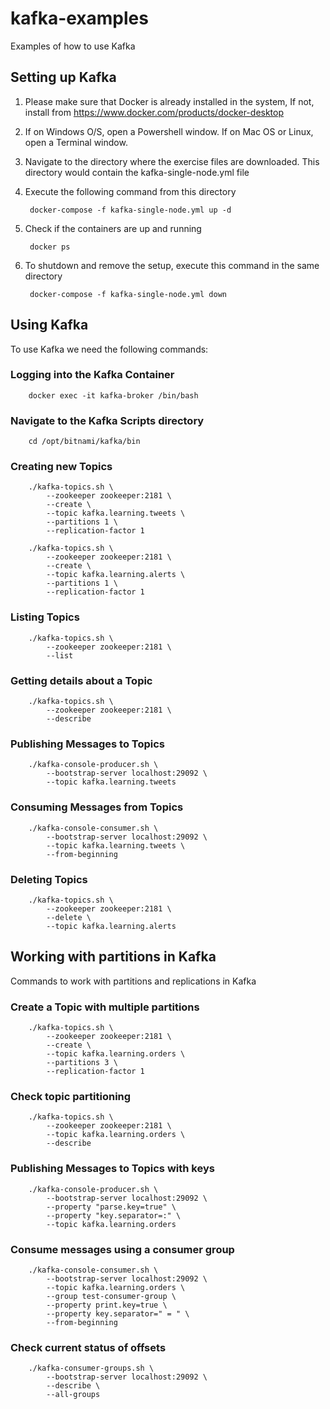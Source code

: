 # kafka-examples 

Examples of how to use Kafka

## Setting up Kafka

1. Please make sure that Docker is already installed in the system,
If not, install from https://www.docker.com/products/docker-desktop

2. If on Windows O/S, open a Powershell window.
If on Mac OS or Linux, open a Terminal window.

3. Navigate to the directory where the exercise files are downloaded.
This directory would contain the kafka-single-node.yml file

4. Execute the following command from this directory

        docker-compose -f kafka-single-node.yml up -d

5. Check if the containers are up and running

        docker ps


6. To shutdown and remove the setup, execute this command in the same directory

        docker-compose -f kafka-single-node.yml down


## Using Kafka

To use Kafka we need the following commands:

### Logging into the Kafka Container

        docker exec -it kafka-broker /bin/bash

### Navigate to the Kafka Scripts directory

        cd /opt/bitnami/kafka/bin

### Creating new Topics

        ./kafka-topics.sh \
            --zookeeper zookeeper:2181 \
            --create \
            --topic kafka.learning.tweets \
            --partitions 1 \
            --replication-factor 1

        ./kafka-topics.sh \
            --zookeeper zookeeper:2181 \
            --create \
            --topic kafka.learning.alerts \
            --partitions 1 \
            --replication-factor 1

### Listing Topics

        ./kafka-topics.sh \
            --zookeeper zookeeper:2181 \
            --list

### Getting details about a Topic

        ./kafka-topics.sh \
            --zookeeper zookeeper:2181 \
            --describe


### Publishing Messages to Topics

        ./kafka-console-producer.sh \
            --bootstrap-server localhost:29092 \
            --topic kafka.learning.tweets

### Consuming Messages from Topics

        ./kafka-console-consumer.sh \
            --bootstrap-server localhost:29092 \
            --topic kafka.learning.tweets \
            --from-beginning

### Deleting Topics

        ./kafka-topics.sh \
            --zookeeper zookeeper:2181 \
            --delete \
            --topic kafka.learning.alerts

## Working with partitions in Kafka

Commands to work with partitions and replications in Kafka 

### Create a Topic with multiple partitions

        ./kafka-topics.sh \
            --zookeeper zookeeper:2181 \
            --create \
            --topic kafka.learning.orders \
            --partitions 3 \
            --replication-factor 1


### Check topic partitioning

        ./kafka-topics.sh \
            --zookeeper zookeeper:2181 \
            --topic kafka.learning.orders \
            --describe

### Publishing Messages to Topics with keys

        ./kafka-console-producer.sh \
            --bootstrap-server localhost:29092 \
            --property "parse.key=true" \
            --property "key.separator=:" \
            --topic kafka.learning.orders

### Consume messages using a consumer group

        ./kafka-console-consumer.sh \
            --bootstrap-server localhost:29092 \
            --topic kafka.learning.orders \
            --group test-consumer-group \
            --property print.key=true \
            --property key.separator=" = " \
            --from-beginning

### Check current status of offsets

        ./kafka-consumer-groups.sh \
            --bootstrap-server localhost:29092 \
            --describe \
            --all-groups

